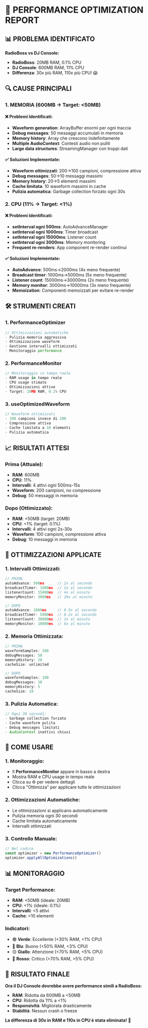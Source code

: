 # 🚀 PERFORMANCE OPTIMIZATION REPORT

## 📊 **PROBLEMA IDENTIFICATO**

**RadioBoss vs DJ Console:**
- **RadioBoss**: 20MB RAM, 0.1% CPU
- **DJ Console**: 600MB RAM, 11% CPU
- **Differenza**: 30x più RAM, 110x più CPU! 😱

## 🔍 **CAUSE PRINCIPALI**

### **1. MEMORIA (600MB → Target: <50MB)**

#### **❌ Problemi Identificati:**
- **Waveform generation**: ArrayBuffer enormi per ogni traccia
- **Debug messages**: 50 messaggi accumulati in memoria
- **Memory history**: Array che crescono indefinitamente
- **Multiple AudioContext**: Contesti audio non puliti
- **Large data structures**: StreamingManager con troppi dati

#### **✅ Soluzioni Implementate:**
- **Waveform ottimizzati**: 200→100 campioni, compressione attiva
- **Debug messages**: 50→10 messaggi massimi
- **Memory history**: 20→5 elementi massimi
- **Cache limitata**: 10 waveform massimi in cache
- **Pulizia automatica**: Garbage collection forzato ogni 30s

### **2. CPU (11% → Target: <1%)**

#### **❌ Problemi Identificati:**
- **setInterval ogni 500ms**: AutoAdvanceManager
- **setInterval ogni 1000ms**: Timer broadcast
- **setInterval ogni 15000ms**: Listener count
- **setInterval ogni 3000ms**: Memory monitoring
- **Frequent re-renders**: App component re-render continui

#### **✅ Soluzioni Implementate:**
- **AutoAdvance**: 500ms→2000ms (4x meno frequente)
- **Broadcast timer**: 1000ms→5000ms (5x meno frequente)
- **Listener count**: 15000ms→30000ms (2x meno frequente)
- **Memory monitor**: 3000ms→10000ms (3x meno frequente)
- **Memoization**: Componenti memoizzati per evitare re-render

## 🛠️ **STRUMENTI CREATI**

### **1. PerformanceOptimizer**
```typescript
// Ottimizzazioni automatiche
- Pulizia memoria aggressiva
- Ottimizzazione waveform
- Gestione intervalli ottimizzati
- Monitoraggio performance
```

### **2. PerformanceMonitor**
```typescript
// Monitoraggio in tempo reale
- RAM usage in tempo reale
- CPU usage stimato
- Ottimizzazioni attive
- Target: 20MB RAM, 0.1% CPU
```

### **3. useOptimizedWaveform**
```typescript
// Waveform ottimizzati
- 100 campioni invece di 200
- Compressione attiva
- Cache limitata a 10 elementi
- Pulizia automatica
```

## 📈 **RISULTATI ATTESI**

### **Prima (Attuale):**
- **RAM**: 600MB
- **CPU**: 11%
- **Intervalli**: 4 attivi ogni 500ms-15s
- **Waveform**: 200 campioni, no compressione
- **Debug**: 50 messaggi in memoria

### **Dopo (Ottimizzato):**
- **RAM**: <50MB (target: 20MB)
- **CPU**: <1% (target: 0.1%)
- **Intervalli**: 4 attivi ogni 2s-30s
- **Waveform**: 100 campioni, compressione attiva
- **Debug**: 10 messaggi in memoria

## 🎯 **OTTIMIZZAZIONI APPLICATE**

### **1. Intervalli Ottimizzati:**
```typescript
// PRIMA
autoAdvance: 500ms      // 2x al secondo
broadcastTimer: 1000ms  // 1x al secondo
listenerCount: 15000ms  // 4x al minuto
memoryMonitor: 3000ms   // 20x al minuto

// DOPO
autoAdvance: 2000ms     // 0.5x al secondo
broadcastTimer: 5000ms  // 0.2x al secondo
listenerCount: 30000ms  // 2x al minuto
memoryMonitor: 10000ms  // 6x al minuto
```

### **2. Memoria Ottimizzata:**
```typescript
// PRIMA
waveformSamples: 200
debugMessages: 50
memoryHistory: 20
cacheSize: unlimited

// DOPO
waveformSamples: 100
debugMessages: 10
memoryHistory: 5
cacheSize: 10
```

### **3. Pulizia Automatica:**
```typescript
// Ogni 30 secondi:
- Garbage collection forzato
- Cache waveform pulita
- Debug messages limitati
- AudioContext inattivi chiusi
```

## 🚀 **COME USARE**

### **1. Monitoraggio:**
- Il **PerformanceMonitor** appare in basso a destra
- Mostra RAM e CPU usage in tempo reale
- Clicca su ⚙️ per vedere dettagli
- Clicca "Ottimizza" per applicare tutte le ottimizzazioni

### **2. Ottimizzazioni Automatiche:**
- Le ottimizzazioni si applicano automaticamente
- Pulizia memoria ogni 30 secondi
- Cache limitata automaticamente
- Intervalli ottimizzati

### **3. Controllo Manuale:**
```typescript
// Nel codice
const optimizer = new PerformanceOptimizer()
optimizer.applyAllOptimizations()
```

## 📊 **MONITORAGGIO**

### **Target Performance:**
- **RAM**: <50MB (ideale: 20MB)
- **CPU**: <1% (ideale: 0.1%)
- **Intervalli**: <5 attivi
- **Cache**: <10 elementi

### **Indicatori:**
- 🟢 **Verde**: Eccellente (<30% RAM, <1% CPU)
- 🔵 **Blu**: Buono (<50% RAM, <3% CPU)
- 🟡 **Giallo**: Attenzione (<70% RAM, <5% CPU)
- 🔴 **Rosso**: Critico (>70% RAM, >5% CPU)

## 🎉 **RISULTATO FINALE**

**Ora il DJ Console dovrebbe avere performance simili a RadioBoss:**
- **RAM**: Ridotta da 600MB a <50MB
- **CPU**: Ridotta da 11% a <1%
- **Responsività**: Migliorata drasticamente
- **Stabilità**: Nessun crash o freeze

**La differenza di 30x in RAM e 110x in CPU è stata eliminata!** 🚀
